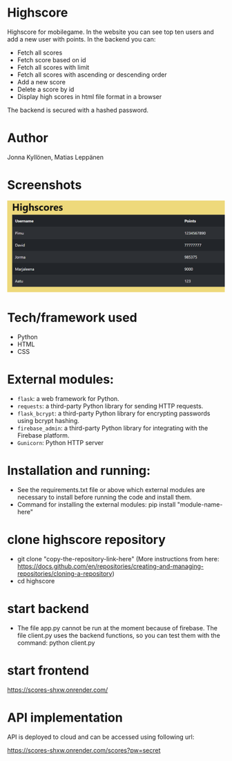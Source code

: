 # Highscore
Highscore for mobilegame. In the website you can see top ten users and add a new user with points.
In the backend you can:
- Fetch all scores
- Fetch score based on id
- Fetch all scores with limit
- Fetch all scores with ascending or descending order
- Add a new score
- Delete a score by id
- Display high scores in html file format in a browser

The backend is secured with a hashed password.

# Author
Jonna Kyllönen, 
Matias Leppänen

# Screenshots
![Image of highscore](/highscore.png)


# Tech/framework used

- Python
- HTML
- CSS

# External modules:

- `flask`: a web framework for Python.
- `requests`: a third-party Python library for sending HTTP requests.
- `flask_bcrypt`: a third-party Python library for encrypting passwords using bcrypt hashing.
- `firebase_admin`: a third-party Python library for integrating with the Firebase platform.
- `Gunicorn`: Python HTTP server

# Installation and running:
- See the requirements.txt file or above which external modules are necessary to install before running the code and install them.
- Command for installing the external modules: pip install "module-name-here"

# clone highscore repository
- git clone "copy-the-repository-link-here" (More instructions from here: https://docs.github.com/en/repositories/creating-and-managing-repositories/cloning-a-repository)
- cd highscore

# start backend
- The file app.py cannot be run at the moment because of firebase. The file client.py uses the backend functions, so you can test them with the command:        python client.py 

# start frontend
https://scores-shxw.onrender.com/

# API implementation
API is deployed to cloud and can be accessed using following url:

https://scores-shxw.onrender.com/scores?pw=secret

<!-- # Screencast: -->
<!-- [![Screencast](https://img.youtube.com/vi/k4RMZif1Rdg/0.jpg)](https://www.youtube.com/watch?v=k4RMZif1Rdg) -->
